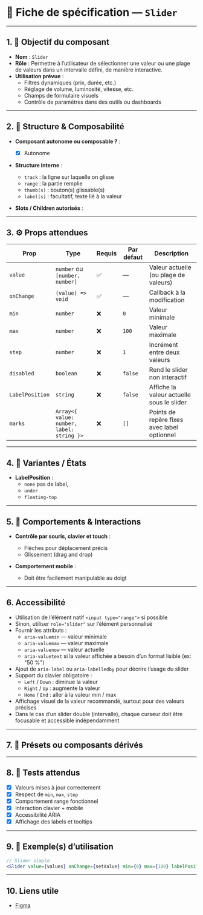 # 📄 Fiche de spécification — `Slider`

---

## 1. 🔎 Objectif du composant

- **Nom** : `Slider`
- **Rôle** : Permettre à l’utilisateur de sélectionner une valeur ou une plage de valeurs dans un intervalle défini, de manière interactive.
- **Utilisation prévue** :
    - Filtres dynamiques (prix, durée, etc.)
    - Réglage de volume, luminosité, vitesse, etc.
    - Champs de formulaire visuels
    - Contrôle de paramètres dans des outils ou dashboards

---

## 2. 🧱 Structure & Composabilité

- **Composant autonome ou composable ?** :
    - [x] Autonome

- **Structure interne** :
    - `track` : la ligne sur laquelle on glisse
    - `range` : la partie remplie 
    - `thumb(s)` : bouton(s) glissable(s)
    - `label(s)` : facultatif, texte lié à la valeur

- **Slots / Children autorisés** :

---

## 3. ⚙️ Props attendues

| Prop            | Type                                      | Requis | Par défaut   | Description                                          |
|-----------------|-------------------------------------------|--------|--------------|------------------------------------------------------|
| `value`         | `number` ou `[number, number]`            | ✅     | —            | Valeur actuelle (ou plage de valeurs)               |
| `onChange`      | `(value) => void`                         | ✅     | —            | Callback à la modification                          |
| `min`           | `number`                                  | ❌     | `0`          | Valeur minimale                                      |
| `max`           | `number`                                  | ❌     | `100`        | Valeur maximale                                      |
| `step`          | `number`                                  | ❌     | `1`          | Incrément entre deux valeurs                         |
| `disabled`      | `boolean`                                 | ❌     | `false`      | Rend le slider non interactif                       |
| `LabelPosition` | `string`                                  | ❌     | `false`      | Affiche la valeur actuelle sous le slider           |
| `marks`         | `Array<{ value: number, label: string }>` | ❌ | `[]`         | Points de repère fixes avec label optionnel         |

---

## 4. 🎨 Variantes / États


- **LabelPosition** :
    - `none` pas de label,
    - `under`
    - `floating-top`

---

## 5. 🧪 Comportements & Interactions

- **Contrôle par souris, clavier et touch** :
    - Flèches pour déplacement précis
    - Glissement (drag and drop)

- **Comportement mobile** :
    - Doit être facilement manipulable au doigt

---

## 6. Accessibilité

- Utilisation de l’élément natif `<input type="range">` si possible
- Sinon, utiliser `role="slider"` sur l’élément personnalisé
- Fournir les attributs :
  - `aria-valuemin` — valeur minimale
  - `aria-valuemax` — valeur maximale
  - `aria-valuenow` — valeur actuelle
  - `aria-valuetext` si la valeur affichée a besoin d’un format lisible (ex: "50 %")
- Ajout de `aria-label` ou `aria-labelledby` pour décrire l’usage du slider
- Support du clavier obligatoire :
  - `Left` / `Down` : diminue la valeur
  - `Right` / `Up` : augmente la valeur
  - `Home` / `End` : aller à la valeur min / max
- Affichage visuel de la valeur recommandé, surtout pour des valeurs précises
- Dans le cas d’un slider double (intervalle), chaque curseur doit être focusable et accessible indépendamment
---

## 7. 🧩 Présets ou composants dérivés

---

## 8. 🧪 Tests attendus

- [x] Valeurs mises à jour correctement
- [x] Respect de `min`, `max`, `step`
- [x] Comportement range fonctionnel
- [x] Interaction clavier + mobile
- [x] Accessibilité ARIA
- [x] Affichage des labels et tooltips

---

## 9. 📐 Exemple(s) d’utilisation

```jsx
// Slider simple
<Slider value={values} onChange={setValue} min={0} max={100} labelPosition={"under"}/>

```
---

## 10. Liens utile
- [Figma](https://www.figma.com/design/BE2sfEyiN6lmoEw5l9kXY4/Design-system-V.2?node-id=1087-58516&m=dev)